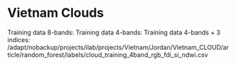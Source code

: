 # Vietnam Clouds

Training data 8-bands:
Training data 4-bands:
Training data 4-bands + 3 indices: /adapt/nobackup/projects/ilab/projects/Vietnam/Jordan/Vietnam_CLOUD/article/random_forest/labels/cloud_training_4band_rgb_fdi_si_ndwi.csv